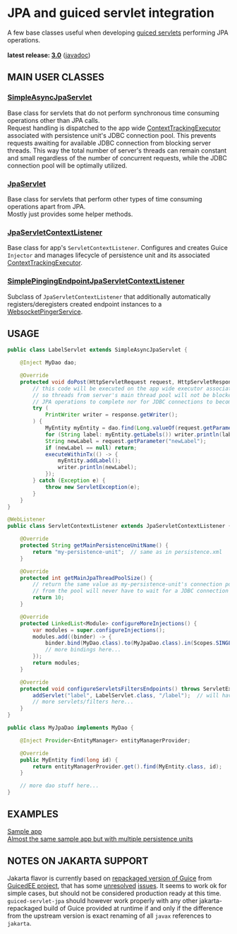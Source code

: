 # JPA and guiced servlet integration

A few base classes useful when developing [guiced servlets](https://github.com/morgwai/servlet-scopes) performing JPA operations.<br/>
<br/>
**latest release: [3.0](https://search.maven.org/artifact/pl.morgwai.base/guiced-servlet-jpa/3.0/jar)**
([javadoc](https://javadoc.io/doc/pl.morgwai.base/guiced-servlet-jpa/3.0))


## MAIN USER CLASSES

### [SimpleAsyncJpaServlet](src/main/java/pl/morgwai/base/servlet/guiced/jpa/SimpleAsyncJpaServlet.java)
Base class for servlets that do not perform synchronous time consuming operations other than JPA calls.<br/>
Request handling is dispatched to the app wide [ContextTrackingExecutor](https://github.com/morgwai/guice-context-scopes/blob/master/src/main/java/pl/morgwai/base/guice/scopes/ContextTrackingExecutor.java) associated with persistence unit's JDBC connection pool. This prevents  requests awaiting for available JDBC connection from blocking server threads. This way the total number of server's threads can remain constant and small regardless of the number of concurrent requests, while the JDBC connection pool will be optimally utilized.

### [JpaServlet](src/main/java/pl/morgwai/base/servlet/guiced/jpa/JpaServlet.java)
Base class for servlets that perform other types of time consuming operations apart from JPA.<br/>
Mostly just provides some helper methods.

### [JpaServletContextListener](src/main/java/pl/morgwai/base/servlet/guiced/jpa/JpaServletContextListener.java)
Base class for app's `ServletContextListener`. Configures and creates Guice `Injector` and manages lifecycle of persistence unit and its associated [ContextTrackingExecutor](https://github.com/morgwai/guice-context-scopes/blob/master/src/main/java/pl/morgwai/base/guice/scopes/ContextTrackingExecutor.java).

### [SimplePingingEndpointJpaServletContextListener](src/main/java/pl/morgwai/base/servlet/guiced/jpa/SimplePingingEndpointJpaServletContextListener.java)
Subclass of `JpaServletContextListener` that additionally automatically registers/deregisters created endpoint instances to a [WebsocketPingerService](https://github.com/morgwai/servlet-utils#main-user-classes).


## USAGE

```java
public class LabelServlet extends SimpleAsyncJpaServlet {

    @Inject MyDao dao;

    @Override
    protected void doPost(HttpServletRequest request, HttpServletResponse response) throws ServletException, IOException {
        // this code will be executed on the app wide executor associated with the persistent unit,
        // so threads from server's main thread pool will not be blocked waiting for
        // JPA operations to complete nor for JDBC connections to become available.
        try (
            PrintWriter writer = response.getWriter();
        ) {
            MyEntity myEntity = dao.find(Long.valueOf(request.getParameter("objectId")));
            for (String label: myEntity.getLabels()) writer.println(label);
            String newLabel = request.getParameter("newLabel");
            if (newLabel == null) return;
            executeWithinTx(() -> {
                myEntity.addLabel();
                writer.println(newLabel);
            });
        } catch (Exception e) {
            throw new ServletException(e);
        }
    }
}
```

```java
@WebListener
public class ServletContextListener extends JpaServletContextListener {

    @Override
    protected String getMainPersistenceUnitName() {
        return "my-persistence-unit";  // same as in persistence.xml
    }

    @Override
    protected int getMainJpaThreadPoolSize() {
        // return the same value as my-persistence-unit's connection pool size. This way threads
        // from the pool will never have to wait for a JDBC connection to become available
        return 10;
    }

    @Override
    protected LinkedList<Module> configureMoreInjections() {
        var modules = super.configureInjections();
        modules.add((binder) -> {
            binder.bind(MyDao.class).to(MyJpaDao.class).in(Scopes.SINGLETON);
            // more bindings here...
        });
        return modules;
    }

    @Override
    protected void configureServletsFiltersEndpoints() throws ServletException {
        addServlet("label", LabelServlet.class, "/label");  // will have its fields injected
        // more servlets/filters here...
    }
}
```

```java
public class MyJpaDao implements MyDao {

    @Inject Provider<EntityManager> entityManagerProvider;

    @Override
    public MyEntity find(long id) {
        return entityManagerProvider.get().find(MyEntity.class, id);
    }

    // more dao stuff here...
}
```


## EXAMPLES

[Sample app](sample)<br/>
[Almost the same sample app but with multiple persistence units](sample-multi-jpa)


## NOTES ON JAKARTA SUPPORT

Jakarta flavor is currently based on [repackaged version of Guice](https://github.com/GedMarc/GuicedEE-Services) from [GuicedEE project](https://guicedee.com/), that has some [unresolved](https://github.com/GedMarc/GuicedEE-Services/issues/16) [issues](https://github.com/GedMarc/GuicedEE-Services/issues/17). It seems to work ok for simple cases, but should not be considered production ready at this time.<br/>
`guiced-servlet-jpa` should however work properly with any other jakarta-repackaged build of Guice provided at runtime if and only if the difference from the upstream version is exact renaming of all `javax` references to `jakarta`.
